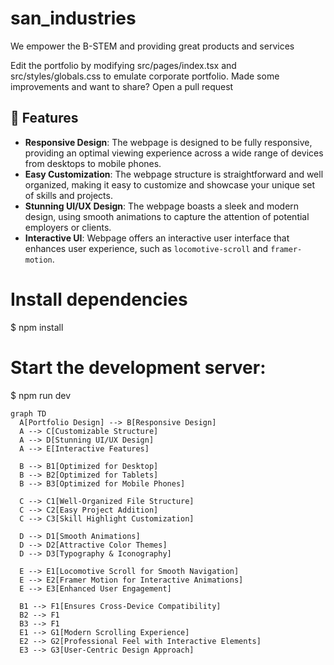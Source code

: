# san_industries
We empower the B-STEM and providing great products and services

Edit the portfolio by modifying src/pages/index.tsx and src/styles/globals.css to emulate corporate portfolio. Made some improvements and want to share? Open a pull request

## 🎉 Features
- **Responsive Design**: The webpage is designed to be fully responsive, providing an optimal viewing experience across a wide range of devices from desktops to mobile phones.
- **Easy Customization**: The webpage structure is straightforward and well organized, making it easy to customize and showcase your unique set of skills and projects.
- **Stunning UI/UX Design**: The webpage boasts a sleek and modern design, using smooth animations to capture the attention of potential employers or clients.
- **Interactive UI**: Webpage offers an interactive user interface that enhances user experience, such as `locomotive-scroll` and `framer-motion`.

# Install dependencies
$ npm install

# Start the development server:
$ npm run dev

```mermaid
graph TD
  A[Portfolio Design] --> B[Responsive Design]
  A --> C[Customizable Structure]
  A --> D[Stunning UI/UX Design]
  A --> E[Interactive Features]

  B --> B1[Optimized for Desktop]
  B --> B2[Optimized for Tablets]
  B --> B3[Optimized for Mobile Phones]

  C --> C1[Well-Organized File Structure]
  C --> C2[Easy Project Addition]
  C --> C3[Skill Highlight Customization]

  D --> D1[Smooth Animations]
  D --> D2[Attractive Color Themes]
  D --> D3[Typography & Iconography]

  E --> E1[Locomotive Scroll for Smooth Navigation]
  E --> E2[Framer Motion for Interactive Animations]
  E --> E3[Enhanced User Engagement]

  B1 --> F1[Ensures Cross-Device Compatibility]
  B2 --> F1
  B3 --> F1
  E1 --> G1[Modern Scrolling Experience]
  E2 --> G2[Professional Feel with Interactive Elements]
  E3 --> G3[User-Centric Design Approach]
